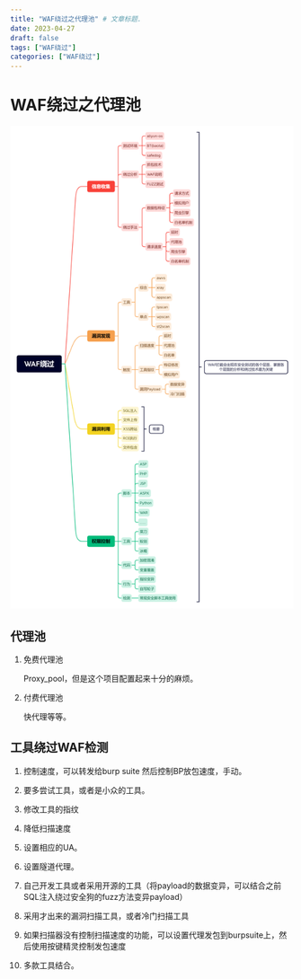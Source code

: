 ```yaml
---
title: "WAF绕过之代理池" # 文章标题.
date: 2023-04-27
draft: false
tags: ["WAF绕过"]
categories: ["WAF绕过"]
---
```


# WAF绕过之代理池

![WAF绕过](./WAF绕过.png)

## 代理池

1. 免费代理池

   Proxy_pool，但是这个项目配置起来十分的麻烦。

2. 付费代理池

   快代理等等。

## 工具绕过WAF检测

1. 控制速度，可以转发给burp suite 然后控制BP放包速度，手动。

2. 要多尝试工具，或者是小众的工具。

3. 修改工具的指纹

4. 降低扫描速度

5. 设置相应的UA。

6. 设置隧道代理。

7. 自己开发工具或者采用开源的工具（将payload的数据变异，可以结合之前SQL注入绕过安全狗的fuzz方法变异payload） 

8. 采用才出来的漏洞扫描工具，或者冷门扫描工具

9. 如果扫描器没有控制扫描速度的功能，可以设置代理发包到burpsuite上，然后使用按键精灵控制发包速度 

10. 多款工具结合。

    

